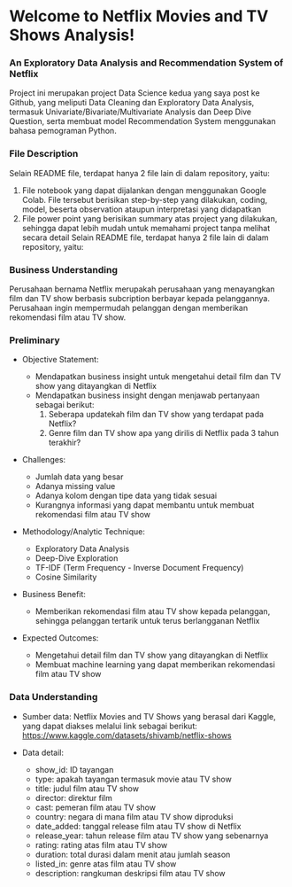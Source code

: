# **Welcome to Netflix Movies and TV Shows Analysis!**
### An Exploratory Data Analysis and Recommendation System of Netflix

Project ini merupakan project Data Science kedua yang saya post ke Github, yang meliputi Data Cleaning dan Exploratory Data Analysis, termasuk Univariate/Bivariate/Multivariate Analysis dan Deep Dive Question, serta membuat model Recommendation System menggunakan bahasa pemograman Python.

### **File Description**
Selain README file, terdapat hanya 2 file lain di dalam repository, yaitu:
1. File notebook yang dapat dijalankan dengan menggunakan Google Colab. File tersebut berisikan step-by-step yang dilakukan, coding, model, beserta observation ataupun interpretasi yang didapatkan
2. File power point yang berisikan summary atas project yang dilakukan, sehingga dapat lebih mudah untuk memahami project tanpa melihat secara detail
Selain README file, terdapat hanya 2 file lain di dalam repository, yaitu:


### **Business Understanding**
Perusahaan bernama Netflix merupakah perusahaan yang menayangkan film dan TV show berbasis subcription berbayar kepada pelanggannya. Perusahaan ingin mempermudah pelanggan dengan memberikan rekomendasi film atau TV show.


### **Preliminary**
*   Objective Statement:
    *   Mendapatkan business insight untuk mengetahui detail film dan TV show yang ditayangkan di Netflix
    *   Mendapatkan business insight dengan menjawab pertanyaan sebagai berikut:
        1. Seberapa updatekah film dan TV show yang terdapat pada Netflix?
        2. Genre film dan TV show apa yang dirilis di Netflix pada 3 tahun terakhir?
       
*   Challenges:
    *   Jumlah data yang besar
    *   Adanya missing value
    *   Adanya kolom dengan tipe data yang tidak sesuai
    *   Kurangnya informasi yang dapat membantu untuk membuat rekomendasi film atau TV show

*   Methodology/Analytic Technique:
    *   Exploratory Data Analysis
    *   Deep-Dive Exploration
    *   TF-IDF (Term Frequency - Inverse Document Frequency)
    *   Cosine Similarity

*   Business Benefit:
    *   Memberikan rekomendasi film atau TV show kepada pelanggan, sehingga pelanggan tertarik untuk terus berlangganan Netflix

*   Expected Outcomes: 
    * Mengetahui detail film dan TV show yang ditayangkan di Netflix
    * Membuat machine learning yang dapat memberikan rekomendasi film atau TV show

### **Data Understanding**
*   Sumber data: Netflix Movies and TV Shows yang berasal dari Kaggle, yang dapat diakses melalui link sebagai berikut:
https://www.kaggle.com/datasets/shivamb/netflix-shows

*   Data detail:
    *   show_id: ID tayangan
    *   type: apakah tayangan termasuk movie atau TV show
    *   title: judul film atau TV show
    *   director: direktur film
    *   cast: pemeran film atau TV show
    *   country: negara di mana film atau TV show diproduksi
    *   date_added: tanggal release film atau TV show di Netflix
    *   release_year: tahun release film atau TV show yang sebenarnya
    *   rating: rating atas film atau TV show
    *   duration: total durasi dalam menit atau jumlah season
    *   listed_in: genre atas film atau TV show
    *   description: rangkuman deskripsi film atau TV show
